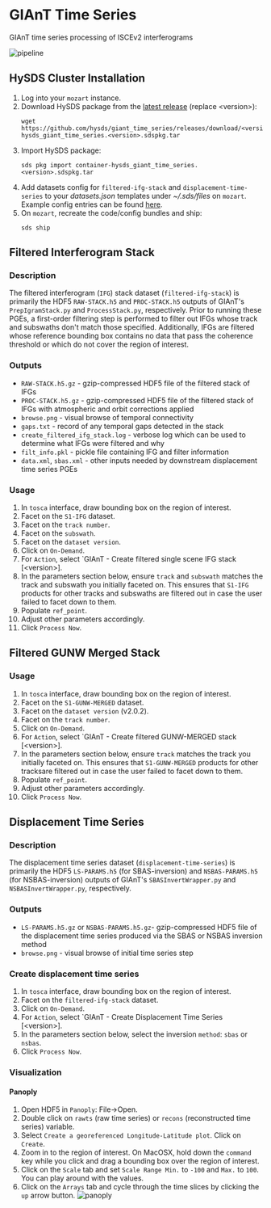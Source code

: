 # GIAnT Time Series
GIAnT time series processing of ISCEv2 interferograms

![pipeline](https://user-images.githubusercontent.com/387300/46752714-ca77ff80-cc72-11e8-99f6-502eaa954670.png)

## HySDS Cluster Installation
1. Log into your `mozart` instance.
1. Download HySDS package from the [latest release](https://github.com/hysds/giant_time_series/releases/latest) (replace \<version\>):
   ```
   wget https://github.com/hysds/giant_time_series/releases/download/<version>/container-hysds_giant_time_series.<version>.sdspkg.tar
   ```
1. Import HySDS package:
   ```
   sds pkg import container-hysds_giant_time_series.<version>.sdspkg.tar
   ```
1. Add datasets config for `filtered-ifg-stack` and `displacement-time-series` to your *datasets.json* templates 
under *~/.sds/files* on `mozart`. Example config entries can be found [here](conf/datasets.json).
1. On `mozart`, recreate the code/config bundles and ship:
   ```
   sds ship
   ```

## Filtered Interferogram Stack
### Description
The filtered interferogram (`IFG`) stack dataset (`filtered-ifg-stack`) is primarily the HDF5 `RAW-STACK.h5` and 
`PROC-STACK.h5` outputs of GIAnT's `PrepIgramStack.py` and `ProcessStack.py`, respectively. Prior to
running these PGEs, a first-order filtering step is performed to filter out IFGs whose track and subswaths
don't match those specified. Additionally, IFGs are filtered whose reference bounding box contains no data
that pass the coherence threshold or which do not cover the region of interest.

### Outputs
- `RAW-STACK.h5.gz` - gzip-compressed HDF5 file of the filtered stack of IFGs
- `PROC-STACK.h5.gz` - gzip-compressed HDF5 file of the filtered stack of IFGs with atmospheric and orbit corrections applied
- `browse.png` - visual browse of temporal connectivity
- `gaps.txt` - record of any temporal gaps detected in the stack
- `create_filtered_ifg_stack.log` - verbose log which can be used to determine what IFGs were filtered and why
- `filt_info.pkl` - pickle file containing IFG and filter information
- `data.xml`, `sbas.xml` - other inputs needed by downstream displacement time series PGEs

### Usage
1. In `tosca` interface, draw bounding box on the region of interest.
1. Facet on the `S1-IFG` dataset.
1. Facet on the `track number`.
1. Facet on the `subswath`.
1. Facet on the `dataset version`.
1. Click on `On-Demand`.
1. For `Action`, select `GIAnT - Create filtered single scene IFG stack [\<version\>].
1. In the parameters section below, ensure `track` and `subswath` matches the track and subswath you initially faceted on. This ensures that `S1-IFG` products for other tracks and subswaths are filtered out in case the user failed to facet down to them.
1. Populate `ref_point`.
1. Adjust other parameters accordingly.
1. Click `Process Now`.

## Filtered GUNW Merged Stack
### Usage
1. In `tosca` interface, draw bounding box on the region of interest.
1. Facet on the `S1-GUNW-MERGED` dataset.
1. Facet on the `dataset version` (v2.0.2).
1. Facet on the `track number`.
1. Click on `On-Demand`.
1. For `Action`, select `GIAnT - Create filtered GUNW-MERGED stack [\<version\>].
1. In the parameters section below, ensure `track` matches the track you initially faceted on. This ensures that `S1-GUNW-MERGED` products for other tracksare filtered out in case the user failed to facet down to them.
1. Populate `ref_point`.
1. Adjust other parameters accordingly.
1. Click `Process Now`.

## Displacement Time Series
### Description
The displacement time series dataset (`displacement-time-series`) is primarily the 
HDF5 `LS-PARAMS.h5` (for SBAS-inversion) and `NSBAS-PARAMS.h5` (for NSBAS-inversion)
outputs of GIAnT's `SBASInvertWrapper.py` and `NSBASInvertWrapper.py`, respectively.

### Outputs
- `LS-PARAMS.h5.gz` or `NSBAS-PARAMS.h5.gz`- gzip-compressed HDF5 file of the displacement time series produced via the SBAS or NSBAS inversion method
- `browse.png` - visual browse of initial time series step

### Create displacement time series
1. In `tosca` interface, draw bounding box on the region of interest.
1. Facet on the `filtered-ifg-stack` dataset.
1. Click on `On-Demand`.
1. For `Action`, select `GIAnT - Create Displacement Time Series [\<version\>].
1. In the parameters section below, select the inversion `method`: `sbas` or `nsbas`.
1. Click `Process Now`.

### Visualization
#### Panoply
1. Open HDF5 in `Panoply`: File->Open.
1. Double click on `rawts` (raw time series) or `recons` (reconstructed time series) variable.
1. Select `Create a georeferenced Longitude-Latitude plot`. Click on `Create`.
1. Zoom in to the region of interest. On MacOSX, hold down the `command` key while you click and drag a bounding box over the region of interest.
1. Click on the `Scale` tab and set `Scale Range Min.` to `-100` and `Max.` to `100`. You can play around with the values.
1. Click on the `Arrays` tab and cycle through the time slices by clicking the `up` arrow button.
![panoply](https://user-images.githubusercontent.com/387300/46819763-666c3e80-cd39-11e8-8b0b-74325014b4a3.gif)
